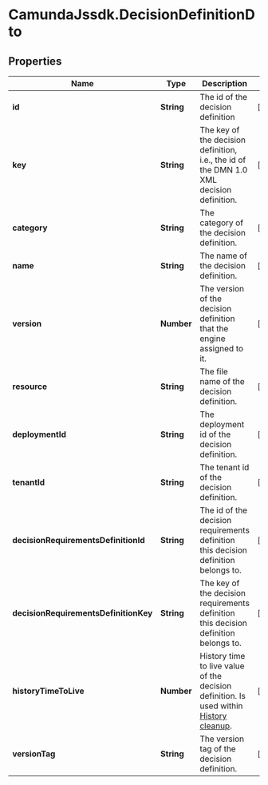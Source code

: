 # CamundaJssdk.DecisionDefinitionDto

## Properties

Name | Type | Description | Notes
------------ | ------------- | ------------- | -------------
**id** | **String** | The id of the decision definition | [optional] 
**key** | **String** | The key of the decision definition, i.e., the id of the DMN 1.0 XML decision definition. | [optional] 
**category** | **String** | The category of the decision definition. | [optional] 
**name** | **String** | The name of the decision definition. | [optional] 
**version** | **Number** | The version of the decision definition that the engine assigned to it. | [optional] 
**resource** | **String** | The file name of the decision definition. | [optional] 
**deploymentId** | **String** | The deployment id of the decision definition. | [optional] 
**tenantId** | **String** | The tenant id of the decision definition. | [optional] 
**decisionRequirementsDefinitionId** | **String** | The id of the decision requirements definition this decision definition belongs to. | [optional] 
**decisionRequirementsDefinitionKey** | **String** | The key of the decision requirements definition this decision definition belongs to. | [optional] 
**historyTimeToLive** | **Number** | History time to live value of the decision definition. Is used within [History cleanup](https://docs.camunda.org/manual/7.14/user-guide/process-engine/history/#history-cleanup). | [optional] 
**versionTag** | **String** | The version tag of the decision definition. | [optional] 


